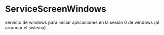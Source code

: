 # ServiceScreenWindows
servicio de windows para iniciar aplicaciones en la sesión 0 de windows (al arrancar el sistema)
